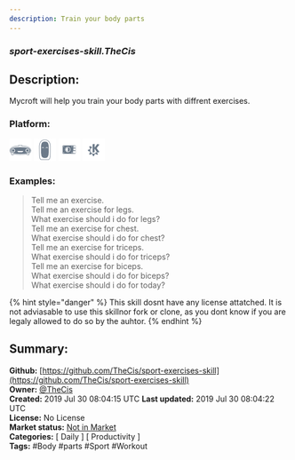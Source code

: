 ```yaml
---
description: Train your body parts
---
```


### _sport-exercises-skill.TheCis_  
## Description:  
Mycroft will help you train your body parts with diffrent exercises.  
  
  
### Platform:  
 ![Mark I](../.gitbook/assets/mark-1-icon.png)  ![Mark II](../.gitbook/assets/mark-2-icon.png)  ![Picroft](../.gitbook/assets/picroft-icon.png)  ![plasmoid](../.gitbook/assets/kde.png)   
### Examples:  
> Tell me an exercise.  
> Tell me an exercise for legs.  
> What exercise should i do for legs?  
> Tell me an exercise for chest.  
> What exercise should i do for chest?  
> Tell me an exercise for triceps.  
> What exercise should i do for triceps?  
> Tell me an exercise for biceps.  
> What exercise should i do for biceps?  
> What exercise should i do for today?  
  
{% hint style="danger" %}
This skill dosnt have any license attatched. It is not adviasable to use this skillnor fork or clone, as you dont know if you are legaly allowed to do so by the auhtor.
{% endhint %}
  
## Summary:  
**Github:** [https://github.com/TheCis/sport-exercises-skill](https://github.com/TheCis/sport-exercises-skill)  
**Owner:** [@TheCis](https://github.com/TheCis)  
**Created:** 2019 Jul 30 08:04:15 UTC  **Last updated:** 2019 Jul 30 08:04:22 UTC  
**License:** No License  
**Market status:** [Not in Market](https://market.mycroft.ai/skill/)  
**Categories:** [ Daily ] [ Productivity ]   
**Tags:** \#Body \#parts \#Sport \#Workout   
